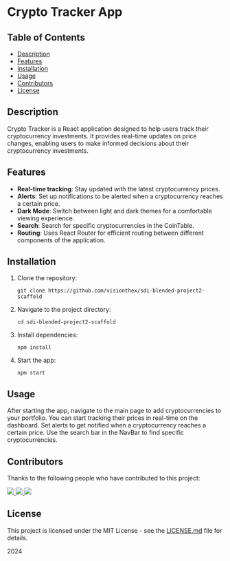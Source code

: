 # Crypto Tracker App

## Table of Contents
- [Description](#description)
- [Features](#features)
- [Installation](#installation)
- [Usage](#usage)
- [Contributors](#contributors)
- [License](#license)

## Description

Crypto Tracker is a React application designed to help users track their cryptocurrency investments. It provides real-time updates on price changes, enabling users to make informed decisions about their cryptocurrency investments.

## Features

- **Real-time tracking**: Stay updated with the latest cryptocurrency prices.
- **Alerts**: Set up notifications to be alerted when a cryptocurrency reaches a certain price.
- **Dark Mode**: Switch between light and dark themes for a comfortable viewing experience.
- **Search**: Search for specific cryptocurrencies in the CoinTable.
- **Routing**: Uses React Router for efficient routing between different components of the application.

## Installation

1. Clone the repository:
    ```
    git clone https://github.com/visionthex/sdi-blended-project2-scaffold
    ```
2. Navigate to the project directory:
    ```
    cd sdi-blended-project2-scaffold
    ```
3. Install dependencies:
    ```
    npm install
    ```
4. Start the app:
    ```
    npm start
    ```

## Usage

After starting the app, navigate to the main page to add cryptocurrencies to your portfolio. You can start tracking their prices in real-time on the dashboard. Set alerts to get notified when a cryptocurrency reaches a certain price. Use the search bar in the NavBar to find specific cryptocurrencies.

## Contributors

Thanks to the following people who have contributed to this project:

<a href="https://github.com/visionthex/sdi-blended-project2-scaffold/graphs/contributors">
    <img src="https://contrib.rocks/image?repo=visionthex/admin_console" />
    <img src="https://contrib.rocks/image?repo=EddieLicaycay/To-Do-List" />
    <img src="https://contrib.rocks/image?repo=WalkerB20/todo-list-workshop-main" />
</a>

## License

This project is licensed under the MIT License - see the [LICENSE.md](LICENSE) file for details.

2024